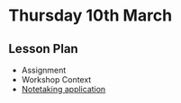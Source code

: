 # Thursday 10th March

## Lesson Plan

+ Assignment
+ Workshop Context 
+ [Notetaking application](https://github.com/FrancoSpeziali/react-notetaking-app)
